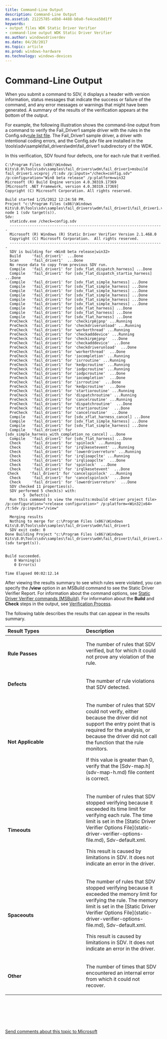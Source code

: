 ```yaml
---
title: Command-Line Output
description: Command-Line Output
ms.assetid: 21225785-e8b8-4488-b0a0-fe4cea50d1ff
keywords:
- output files WDK Static Driver Verifier
- command-line output WDK Static Driver Verifier
ms.author: windowsdriverdev
ms.date: 04/20/2017
ms.topic: article
ms.prod: windows-hardware
ms.technology: windows-devices
---
```


# Command-Line Output


When you submit a command to SDV, it displays a header with version information, status messages that indicate the success or failure of the command, and any error messages or warnings that might have been generated. A summary of the results of the verification appears at the bottom of the output.

For example, the following illustration shows the command-line output from a command to verify the Fail\_Driver1 sample driver with the rules in the Config.sdv[rule list file](static-driver-verifier-rule-list-file.md). The Fail\_Driver1 sample driver, a driver with intentional coding errors, and the Config.sdv file are installed in the \\tools\\sdv\\sample\\fail\_drivers\\wdm\\fail\_driver1 subdirectory of the WDK.

In this verification, SDV found four defects, one for each rule that it verified.

```
C:\Program Files (x86)\Windows Kits\8.0\Tools\sdv\samples\fail_drivers\wdm\fail_driver1>msbuild fail_driver1.vcxproj /t:sdv /p:inputs="/check=config.sdv" /p:configuration="Win8 beta release" /p:platform=win32
Microsoft (R) Build Engine version 4.0.30319.17369
[Microsoft .NET Framework, version 4.0.30319.17369]
Copyright (C) Microsoft Corporation. All rights reserved.

Build started 1/25/2012 12:24:58 PM.
Project "c:\Program Files (x86)\Windows Kits\8.0\Tools\sdv\samples\fail_drivers\wdm\fail_driver1\fail_driver1.vcxproj"on node 1 (sdv target(s)).
Sdv:
  staticdv.exe /check=config.sdv
  ---------------------------------------------------------------------
  Microsoft (R) Windows (R) Static Driver Verifier Version 2.1.468.0
  Copyright (C) Microsoft Corporation.  All rights reserved.
  ---------------------------------------------------------------------
  SDV is building for <Win8 beta release|win32>
  Build     'fail_driver1'  ...Done
  Scan      'fail_driver1'  ...Done
  No reuse data to copy from previous SDV run.
  Compile   'fail_driver1' for [sdv_flat_dispatch_harness] ...Done
  Compile   'fail_driver1' for [sdv_flat_dispatch_startio_harness] ...Done
  Compile   'fail_driver1' for [sdv_flat_simple_harness] ...Done
  Compile   'fail_driver1' for [sdv_flat_simple_harness] ...Done
  Compile   'fail_driver1' for [sdv_flat_simple_harness] ...Done
  Compile   'fail_driver1' for [sdv_flat_simple_harness] ...Done
  Compile   'fail_driver1' for [sdv_flat_simple_harness] ...Done
  Compile   'fail_driver1' for [sdv_flat_simple_harness] ...Done
  Compile   'fail_driver1' for [sdv_flat_harness] ...Done
  Compile   'fail_driver1' for [sdv_flat_harness] ...Done
  Compile   'fail_driver1' for [sdv_flat_harness] ...Done
  PreCheck  'fail_driver1' for 'checkirpmjpnp' ...Running
  PreCheck  'fail_driver1' for 'checkdriverunload' ...Running
  PreCheck  'fail_driver1' for 'workerthread' ...Running
  PreCheck  'fail_driver1' for 'checkadddevice' ...Running
  PreCheck  'fail_driver1' for 'checkirpmjpnp'  ...Done
  PreCheck  'fail_driver1' for 'checkadddevice'  ...Done
  PreCheck  'fail_driver1' for 'checkdriverunload'  ...Done
  PreCheck  'fail_driver1' for 'workerthread'  ...Done
  PreCheck  'fail_driver1' for 'iocompletion' ...Running
  PreCheck  'fail_driver1' for 'isrroutine' ...Running
  PreCheck  'fail_driver1' for 'kedpcroutine' ...Running
  PreCheck  'fail_driver1' for 'iodpcroutine' ...Running
  PreCheck  'fail_driver1' for 'iodpcroutine'  ...Done
  PreCheck  'fail_driver1' for 'iocompletion'  ...Done
  PreCheck  'fail_driver1' for 'isrroutine'  ...Done
  PreCheck  'fail_driver1' for 'kedpcroutine'  ...Done
  PreCheck  'fail_driver1' for 'startioroutine' ...Running
  PreCheck  'fail_driver1' for 'dispatchroutine' ...Running
  PreCheck  'fail_driver1' for 'cancelroutine' ...Running
  PreCheck  'fail_driver1' for 'dispatchroutine'  ...Done
  PreCheck  'fail_driver1' for 'startioroutine'  ...Done
  PreCheck  'fail_driver1' for 'cancelroutine'  ...Done
  Compile   'fail_driver1' for [sdv_xflat_harness_cancel] ...Done
  Compile   'fail_driver1' for [sdv_flat_simple_harness] ...Done
  Compile   'fail_driver1' for [sdv_flat_simple_harness] ...Done
  Compile   'fail_driver1' for [sdv_simple_harness_with_completion_no_cancel] ...Done
  Compile   'fail_driver1' for [sdv_flat_harness] ...Done
  Check     'fail_driver1' for 'spinlock' ...Running
  Check     'fail_driver1' for 'irqlkesetevent' ...Running
  Check     'fail_driver1' for 'lowerdriverreturn' ...Running
  Check     'fail_driver1' for 'irqlioapclte' ...Running
  Check     'fail_driver1' for 'irqlioapclte'  ...Done
  Check     'fail_driver1' for 'spinlock'  ...Done
  Check     'fail_driver1' for 'irqlkesetevent'  ...Done
 Check     'fail_driver1' for 'cancelspinlock' ...Running
  Check     'fail_driver1' for 'cancelspinlock'  ...Done
  Check     'fail_driver1' for 'lowerdriverreturn'  ...Done
  SDV checked 11 properties(s).
  SDV performed 5 check(s) with:
        5  Defect(s)
  Run this command to view the results:msbuild <driver project file> /p:configuration="<release configuration>" /p:platform=<Win32|x64> /t:Sdv /p:inputs="/view"

  Merging results
  Nothing to merge for c:\Program Files (x86)\Windows Kits\8.0\Tools\sdv\samples\fail_drivers\wdm\fail_driver1
  SDV exit code: 0
Done Building Project "c:\Program Files (x86)\Windows Kits\8.0\Tools\sdv\samples\fail_drivers\wdm\fail_driver1\fail_driver1.vcxproj" (sdv target(s)).


Build succeeded.
    0 Warning(s)
    0 Error(s)

Time Elapsed 00:02:12.14
```

After viewing the results summary to see which rules were violated, you can specify the **/view** option in an MSBuild command to see the Static Driver Verifier Report. For information about the command options, see [Static Driver Verifier commands (MSBuild)](-static-driver-verifier-commands--msbuild-.md). For information about the **Build** and **Check** steps in the output, see [Verification Process](verification-process.md).

The following table describes the results that can appear in the results summary.

<table>
<colgroup>
<col width="50%" />
<col width="50%" />
</colgroup>
<thead>
<tr class="header">
<th align="left">Result Types</th>
<th align="left">Description</th>
</tr>
</thead>
<tbody>
<tr class="odd">
<td align="left"><p><strong>Rule Passes</strong></p></td>
<td align="left"><p>The number of rules that SDV verified, but for which it could not prove any violation of the rule.</p></td>
</tr>
<tr class="even">
<td align="left"><p><strong>Defects</strong></p></td>
<td align="left"><p>The number of rule violations that SDV detected.</p></td>
</tr>
<tr class="odd">
<td align="left"><p><strong>Not Applicable</strong></p></td>
<td align="left"><p>The number of rules that SDV could not verify, either because the driver did not support the entry point that is required for the analysis, or because the driver did not call the function that the rule monitors.</p>
<p>If this value is greater than 0, verify that the [Sdv-map.h](sdv-map-h.md) file content is correct.</p></td>
</tr>
<tr class="even">
<td align="left"><p><strong>Timeouts</strong></p></td>
<td align="left"><p>The number of rules that SDV stopped verifying because it exceeded its time limit for verifying each rule. The time limit is set in the [Static Driver Verifier Options File](static-driver-verifier-options-file.md), Sdv-default.xml.</p>
<p>This result is caused by limitations in SDV. It does not indicate an error in the driver.</p></td>
</tr>
<tr class="odd">
<td align="left"><p><strong>Spaceouts</strong></p></td>
<td align="left"><p>The number of rules that SDV stopped verifying because it exceeded the memory limit for verifying the rule. The memory limit is set in the [Static Driver Verifier Options File](static-driver-verifier-options-file.md), Sdv-default.xml.</p>
<p>This result is caused by limitations in SDV. It does not indicate an error in the driver.</p></td>
</tr>
<tr class="even">
<td align="left"><p><strong>Other</strong></p></td>
<td align="left"><p>The number of times that SDV encountered an internal error from which it could not recover.</p></td>
</tr>
</tbody>
</table>

 

 

 

[Send comments about this topic to Microsoft](mailto:wsddocfb@microsoft.com?subject=Documentation%20feedback%20[devtest\devtest]:%20Command-Line%20Output%20%20RELEASE:%20%2811/17/2016%29&body=%0A%0APRIVACY%20STATEMENT%0A%0AWe%20use%20your%20feedback%20to%20improve%20the%20documentation.%20We%20don't%20use%20your%20email%20address%20for%20any%20other%20purpose,%20and%20we'll%20remove%20your%20email%20address%20from%20our%20system%20after%20the%20issue%20that%20you're%20reporting%20is%20fixed.%20While%20we're%20working%20to%20fix%20this%20issue,%20we%20might%20send%20you%20an%20email%20message%20to%20ask%20for%20more%20info.%20Later,%20we%20might%20also%20send%20you%20an%20email%20message%20to%20let%20you%20know%20that%20we've%20addressed%20your%20feedback.%0A%0AFor%20more%20info%20about%20Microsoft's%20privacy%20policy,%20see%20http://privacy.microsoft.com/default.aspx. "Send comments about this topic to Microsoft")




